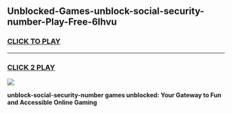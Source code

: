 
## Unblocked-Games-unblock-social-security-number-Play-Free-6lhvu
<h3>
<a href="https://premium76.site?title=unblock-social-security-number&ref=20M">CLICK TO PLAY</a></h3>
<hr>

<h3>
<a href="https://premium76.site?title=unblock-social-security-number&ref=20M">CLICK 2 PLAY</a>
  
</h3>

<a href="https://premium76.site?title=unblock-social-security-number&ref=19M"><img src="https://clearcache.store/games.png"></a>


**unblock-social-security-number games unblocked: Your Gateway to Fun and Accessible Online Gaming**
